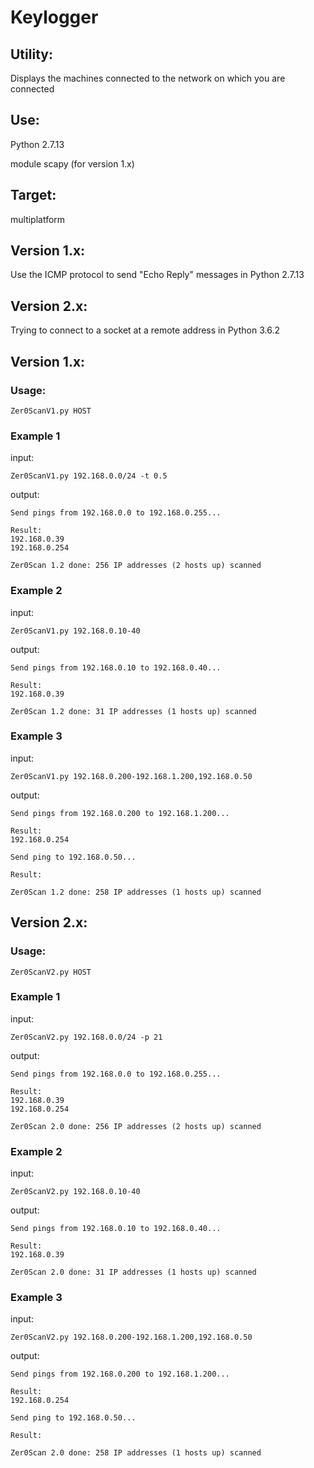 
# Keylogger

## Utility: 
Displays the machines connected to the network on which you are connected

## Use:
Python 2.7.13

module scapy (for version 1.x)

## Target:
multiplatform

## Version 1.x: 
Use the ICMP protocol to send "Echo Reply" messages in Python 2.7.13
## Version 2.x: 
Trying to connect to a socket at a remote address in Python 3.6.2

## Version 1.x:

### Usage:
```
Zer0ScanV1.py HOST
```

### Example 1
input: 
```
Zer0ScanV1.py 192.168.0.0/24 -t 0.5
```
output:
```
Send pings from 192.168.0.0 to 192.168.0.255...

Result:
192.168.0.39
192.168.0.254

Zer0Scan 1.2 done: 256 IP addresses (2 hosts up) scanned
```
### Example 2
input:
```
Zer0ScanV1.py 192.168.0.10-40
```
output:
```
Send pings from 192.168.0.10 to 192.168.0.40...

Result:
192.168.0.39

Zer0Scan 1.2 done: 31 IP addresses (1 hosts up) scanned
```
### Example 3
input:
```
Zer0ScanV1.py 192.168.0.200-192.168.1.200,192.168.0.50
```
output:
```
Send pings from 192.168.0.200 to 192.168.1.200...

Result:
192.168.0.254

Send ping to 192.168.0.50...

Result:

Zer0Scan 1.2 done: 258 IP addresses (1 hosts up) scanned
```

## Version 2.x:

### Usage:
```
Zer0ScanV2.py HOST
```

### Example 1
input: 
```
Zer0ScanV2.py 192.168.0.0/24 -p 21
```
output:
```
Send pings from 192.168.0.0 to 192.168.0.255...

Result:
192.168.0.39
192.168.0.254

Zer0Scan 2.0 done: 256 IP addresses (2 hosts up) scanned
```
### Example 2
input:
```
Zer0ScanV2.py 192.168.0.10-40
```
output:
```
Send pings from 192.168.0.10 to 192.168.0.40...

Result:
192.168.0.39

Zer0Scan 2.0 done: 31 IP addresses (1 hosts up) scanned
```
### Example 3
input:
```
Zer0ScanV2.py 192.168.0.200-192.168.1.200,192.168.0.50
```
output:
```
Send pings from 192.168.0.200 to 192.168.1.200...

Result:
192.168.0.254

Send ping to 192.168.0.50...

Result:

Zer0Scan 2.0 done: 258 IP addresses (1 hosts up) scanned
```
